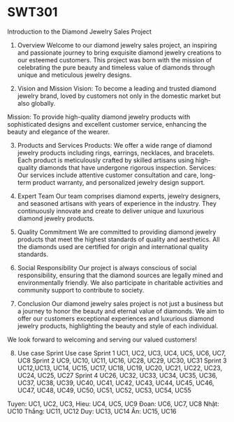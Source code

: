 # SWT301

Introduction to the Diamond Jewelry Sales Project
1. Overview
Welcome to our diamond jewelry sales project, an inspiring and passionate journey to bring exquisite diamond jewelry creations to our esteemed customers. This project was born with the mission of celebrating the pure beauty and timeless value of diamonds through unique and meticulous jewelry designs.

2. Vision and Mission
Vision: To become a leading and trusted diamond jewelry brand, loved by customers not only in the domestic market but also globally.

Mission: To provide high-quality diamond jewelry products with sophisticated designs and excellent customer service, enhancing the beauty and elegance of the wearer.

3. Products and Services
Products: We offer a wide range of diamond jewelry products including rings, earrings, necklaces, and bracelets. Each product is meticulously crafted by skilled artisans using high-quality diamonds that have undergone rigorous inspection.
Services: Our services include attentive customer consultation and care, long-term product warranty, and personalized jewelry design support.
4. Expert Team
Our team comprises diamond experts, jewelry designers, and seasoned artisans with years of experience in the industry. They continuously innovate and create to deliver unique and luxurious diamond jewelry products.

5. Quality Commitment
We are committed to providing diamond jewelry products that meet the highest standards of quality and aesthetics. All the diamonds used are certified for origin and international quality standards.

6. Social Responsibility
Our project is always conscious of social responsibility, ensuring that the diamond sources are legally mined and environmentally friendly. We also participate in charitable activities and community support to contribute to society.

7. Conclusion
Our diamond jewelry sales project is not just a business but a journey to honor the beauty and eternal value of diamonds. We aim to offer our customers exceptional experiences and luxurious diamond jewelry products, highlighting the beauty and style of each individual.

We look forward to welcoming and serving our valued customers!

8. Use case
 Sprint 	Use case 
Sprint 1	UC1, UC2, UC3, UC4, UC5, UC6, UC7, UC8
Sprint 2	UC9, UC10, UC11, UC16, UC28, UC29, UC30, UC31
Sprint 3	UC12,UC13, UC14, UC15, UC17, UC18, UC19, UC20, UC21, UC22, UC23, UC24, UC25, UC27
Sprint 4	UC26, UC32, UC33, UC34, UC35, UC36, UC37, UC38, UC39, UC40, UC41, UC42, UC43, UC44, UC45, UC46, UC47, UC48, UC49, UC50, UC51, UC52, UC53, UC54, UC55

Tuyen: UC1, UC2, UC3,
Hieu: UC4, UC5, UC9
Đoan: UC6, UC7, UC8
Nhật: UC10
Thắng: UC11, UC12
Duy: UC13, UC14
Ân: UC15, UC16



